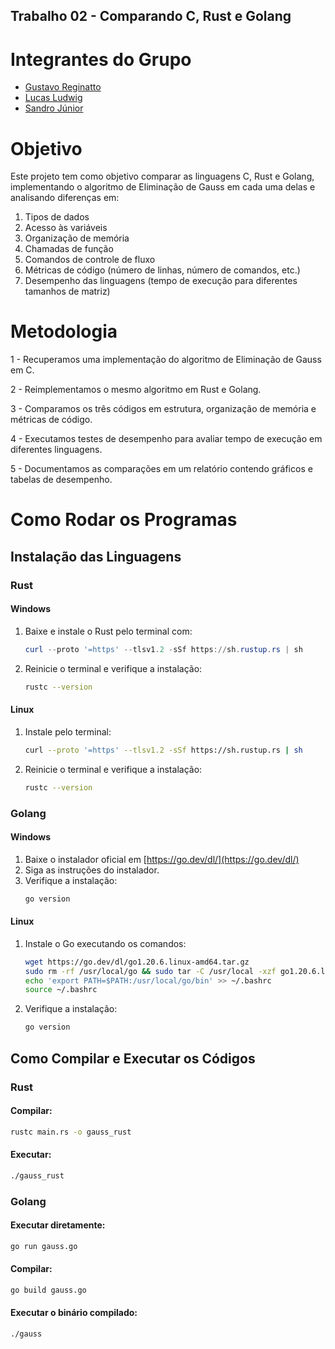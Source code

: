 ## Trabalho 02 - Comparando C, Rust e Golang

# Integrantes do Grupo

- [Gustavo Reginatto](https://github.com/GReginatto)
- [Lucas Ludwig](https://github.com/lucas26042002)
- [Sandro Júnior](https://github.com/SandJunior)

# Objetivo

Este projeto tem como objetivo comparar as linguagens C, Rust e Golang, implementando o algoritmo de Eliminação de Gauss em cada uma delas e analisando diferenças em:
1. Tipos de dados
2. Acesso às variáveis
3. Organização de memória
4. Chamadas de função
5. Comandos de controle de fluxo
6. Métricas de código (número de linhas, número de comandos, etc.)
7. Desempenho das linguagens (tempo de execução para diferentes tamanhos de matriz)

# Metodologia

1 - Recuperamos uma implementação do algoritmo de Eliminação de Gauss em C.

2 - Reimplementamos o mesmo algoritmo em Rust e Golang.

3 - Comparamos os três códigos em estrutura, organização de memória e métricas de código.

4 - Executamos testes de desempenho para avaliar tempo de execução em diferentes linguagens.

5 - Documentamos as comparações em um relatório contendo gráficos e tabelas de desempenho.

# Como Rodar os Programas

## Instalação das Linguagens

### **Rust**

#### **Windows**
1. Baixe e instale o Rust pelo terminal com:
   ```powershell
   curl --proto '=https' --tlsv1.2 -sSf https://sh.rustup.rs | sh
   ```
2. Reinicie o terminal e verifique a instalação:
   ```sh
   rustc --version
   ```

#### **Linux**
1. Instale pelo terminal:
   ```sh
   curl --proto '=https' --tlsv1.2 -sSf https://sh.rustup.rs | sh
   ```
2. Reinicie o terminal e verifique a instalação:
   ```sh
   rustc --version
   ```

### **Golang**

#### **Windows**
1. Baixe o instalador oficial em [https://go.dev/dl/](https://go.dev/dl/)
2. Siga as instruções do instalador.
3. Verifique a instalação:
   ```sh
   go version
   ```

#### **Linux**
1. Instale o Go executando os comandos:
   ```sh
   wget https://go.dev/dl/go1.20.6.linux-amd64.tar.gz
   sudo rm -rf /usr/local/go && sudo tar -C /usr/local -xzf go1.20.6.linux-amd64.tar.gz
   echo 'export PATH=$PATH:/usr/local/go/bin' >> ~/.bashrc
   source ~/.bashrc
   ```
2. Verifique a instalação:
   ```sh
   go version
   ```

## Como Compilar e Executar os Códigos

### **Rust**

#### **Compilar**:
```sh
rustc main.rs -o gauss_rust
```

#### **Executar**:
```sh
./gauss_rust
```

### **Golang**

#### **Executar diretamente**:
```sh
go run gauss.go
```

#### **Compilar**:
```sh
go build gauss.go
```

#### **Executar o binário compilado**:
```sh
./gauss
```

